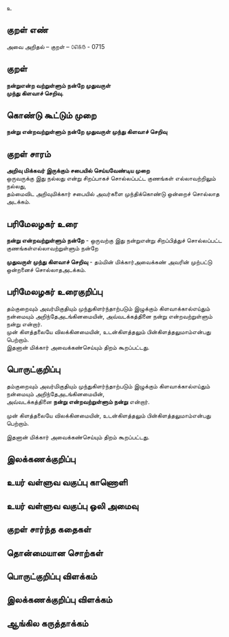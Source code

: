 உ

## குறள் எண் 

அவை அறிதல் – குறள் – ௦௭௧௫ - 0715  

## குறள் 

**நன்றுஎன்ற வற்றுள்ளும் நன்றே முதுவருள்  
முந்து கிளவாச் செறிவு.**  

## கொண்டு கூட்டும் முறை

**நன்று என்றவற்றுள்ளும் நன்றே முதுவருள் முந்து கிளவாச் செறிவு**  

## குறள் சாரம் 

**அறிவு மிக்கவர் இருக்கும் சபையில் செய்யவேண்டிய முறை**  
ஒருவருக்கு இது நல்லது என்று சிறப்பாகச் சொல்லப்பட்ட குணங்கள் எல்லாவற்றிலும் நல்லது,  
தம்மைவிட அறிவுமிக்கார் சபையில் அவர்களை முந்திக்கொண்டு ஒன்றைச் சொல்லாத அடக்கம்.  

## பரிமேலழகர் உரை

**நன்று என்றவற்றுள்ளும் நன்றே** - ஒருவற்கு இது நன்றுஎன்று சிறப்பித்துச் சொல்லப்பட்ட குணங்கள்எல்லாவற்றுள்ளும் நன்றே  

**முதுவருள் முந்து கிளவாச் செறிவு** - தம்மின் மிக்கார்அவைக்கண் அவரின் முற்பட்டு ஒன்றனைச் சொல்லாதஅடக்கம். 

## பரிமேலழகர் உரைகுறிப்பு   

தம்குறைவும் அவர்மிகுதியும் முந்துகிளர்ந்தாற்படும் இழுக்கும் கிளவாக்கால்எய்தும் நன்மையும் அறிந்தேஅடங்கினமையின், அவ்வடக்கத்தினை நன்று என்றவற்றுள்ளும் நன்று என்றார்.   
முன் கிளத்தலையே விலக்கினமையின், உடன்கிளத்தலும் பின்கிளத்தலுமாம்என்பது பெற்றாம்.  
இதனான் மிக்கார் அவைக்கண்செய்யும் திறம் கூறப்பட்டது.    

## பொருட்குறிப்பு 

தம்குறைவும் அவர்மிகுதியும் முந்துகிளர்ந்தாற்படும் இழுக்கும் கிளவாக்கால்எய்தும் நன்மையும் அறிந்தேஅடங்கினமையின்,  
அவ்வடக்கத்தினை **நன்று என்றவற்றுள்ளும் நன்று** என்றார்.   

முன் கிளத்தலையே விலக்கினமையின், உடன்கிளத்தலும் பின்கிளத்தலுமாம்என்பது பெற்றாம்.    

இதனான் மிக்கார் அவைக்கண்செய்யும் திறம் கூறப்பட்டது.    

## இலக்கணக்குறிப்பு  


## உயர் வள்ளுவ வகுப்பு காணொளி


## உயர் வள்ளுவ வகுப்பு ஒலி அமைவு 

 
## குறள் சார்ந்த கதைகள் 


## தொன்மையான சொற்கள்


## பொருட்குறிப்பு விளக்கம்


## இலக்கணக்குறிப்பு விளக்கம்


## ஆங்கில கருத்தாக்கம் 


